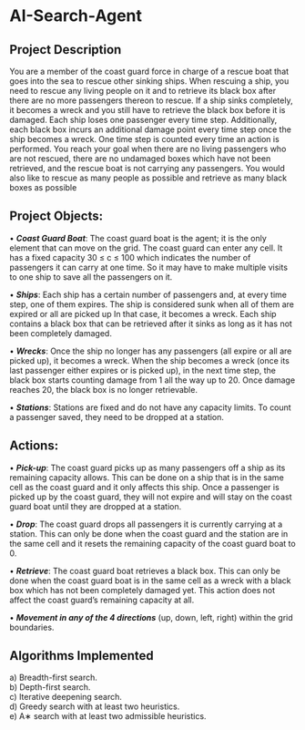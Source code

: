 # AI-Search-Agent
## Project Description
You are a member of the coast guard force in charge of a rescue
boat that goes into the sea to rescue other sinking ships. When rescuing a ship, you need
to rescue any living people on it and to retrieve its black box after there are no more
passengers thereon to rescue. If a ship sinks completely, it becomes a wreck and you still
have to retrieve the black box before it is damaged. Each ship loses one passenger every
time step. Additionally, each black box incurs an additional damage point every time
step once the ship becomes a wreck. One time step is counted every time an action is
performed. You reach your goal when there are no living passengers who are not rescued,
there are no undamaged boxes which have not been retrieved, and the rescue boat is not
carrying any passengers. You would also like to rescue as many people as possible and
retrieve as many black boxes as possible

## Project Objects:
• ***Coast Guard Boat***: 
    The coast guard boat is the agent; it is the only element that
    can move on the grid. The coast guard can enter any cell. It has a fixed capacity
    30 ≤ c ≤ 100 which indicates the number of passengers it can carry at one time.
    So it may have to make multiple visits to one ship to save all the passengers on it.

• ***Ships***: 
    Each ship has a certain number of passengers and, at every time step, one
    of them expires. The ship is considered sunk when all of them are expired or all are
    picked up In that case, it becomes a wreck. Each ship contains a black box that
    can be retrieved after it sinks as long as it has not been completely damaged.
    
• ***Wrecks***: 
    Once the ship no longer has any passengers (all expire or all are picked
    up), it becomes a wreck. When the ship becomes a wreck (once its last passenger
    either expires or is picked up), in the next time step, the black box starts counting
    damage from 1 all the way up to 20. Once damage reaches 20, the black box is no
    longer retrievable.
  
• ***Stations***: 
    Stations are fixed and do not have any capacity limits. To count a passenger saved, they need to be dropped at a station.

## Actions:
• ***Pick-up***: 
        The coast guard picks up as many passengers off a ship as its remaining
        capacity allows. This can be done on a ship that is in the same cell as the coast
        guard and it only affects this ship. Once a passenger is picked up by the coast
        guard, they will not expire and will stay on the coast guard boat until they are
        dropped at a station.
        
• ***Drop***: 
        The coast guard drops all passengers it is currently carrying at a station.
        This can only be done when the coast guard and the station are in the same cell
        and it resets the remaining capacity of the coast guard boat to 0.
        
• ***Retrieve***:
        The coast guard boat retrieves a black box. This can only be done when
        the coast guard boat is in the same cell as a wreck with a black box which has
        not been completely damaged yet. This action does not affect the coast guard’s
        remaining capacity at all.
        
• ***Movement in any of the 4 directions***
        (up, down, left, right) within the grid boundaries.
  
## Algorithms Implemented
a) Breadth-first search. <br />
b) Depth-first search. <br />
c) Iterative deepening search. <br />
d) Greedy search with at least two heuristics. <br />
e) A∗ search with at least two admissible heuristics. <br />
